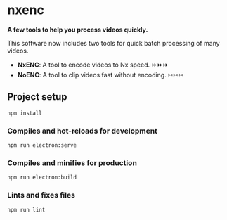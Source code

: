 # nxenc

**A few tools to help you process videos quickly.**

This software now includes two tools for quick batch processing of many videos.

* **NxENC**: A tool to encode videos to Nx speed. &#x23e9;&#x23e9;&#x23e9;
* **NoENC**:  A tool to clip videos fast without encoding. &#x2702;&#x2702;&#x2702;

## Project setup
```
npm install
```

### Compiles and hot-reloads for development
```
npm run electron:serve
```

### Compiles and minifies for production
```
npm run electron:build
```

### Lints and fixes files
```
npm run lint
```
